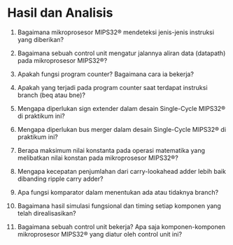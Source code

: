 # Hasil dan Analisis

1. Bagaimana mikroprosesor MIPS32® mendeteksi jenis-jenis instruksi yang diberikan?
>

2. Bagaimana sebuah control unit mengatur jalannya aliran data (datapath) pada mikroprosesor
MIPS32®?
>

3. Apakah fungsi program counter? Bagaimana cara ia bekerja?
>

4. Apakah yang terjadi pada program counter saat terdapat instruksi branch (beq atau bne)?
>

5. Mengapa diperlukan sign extender dalam desain Single-Cycle MIPS32® di praktikum ini?
>

6. Mengapa diperlukan bus merger dalam desain Single-Cycle MIPS32® di praktikum ini?
>

7. Berapa maksimum nilai konstanta pada operasi matematika yang melibatkan nilai konstan pada mikroprosesor MIPS32®?
>

8. Mengapa kecepatan penjumlahan dari carry-lookahead adder lebih baik dibanding ripple carry adder?
>

9. Apa fungsi komparator dalam menentukan ada atau tidaknya branch?
>

10. Bagaimana hasil simulasi fungsional dan timing setiap komponen yang telah direalisasikan?
>

11. Bagaimana sebuah control unit bekerja? Apa saja komponen-komponen mikroprosesor
MIPS32® yang diatur oleh control unit ini?
>
